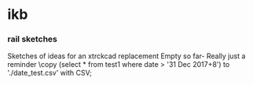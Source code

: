 # ikb
### rail sketches
Sketches of ideas for an xtrckcad replacement
Empty so far- Really just a reminder
\copy (select * from test1 where date > '31 Dec 2017+8') to './date_test.csv' with CSV;
